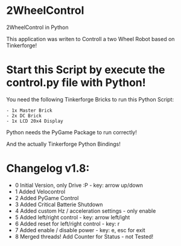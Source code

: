 2WheelControl
=============

2WheelControl in Python

This application was writen to Controll a two Wheel Robot based on Tinkerforge!

# Start this Script by execute the control.py file with Python!

You need the following Tinkerforge Bricks to run this Python Script:

	- 1x Master Brick
	- 2x DC Brick
	- 1x LCD 20x4 Display


Python needs the PyGame Package to run correctly!

And the actually Tinkerforge Python Bindings!

# Changelog v1.8:

 - 0 Initial Version, only Drive :P           - key: arrow up/down
 - 1 Added Velocontrol
 - 2 Added PyGame Control
 - 3 Added Critical Batterie Shutdown
 - 4 Added custom Hz / acceleration settings  - only enable
 - 5 Added left/right control                 - key: arrow left/ight
 - 6 Added reset for left/right control       - key: r
 - 7 Added enable / disable power             - key: e, esc for exit
 - 8 Merged threads! Add Counter for Status   - not Tested!
